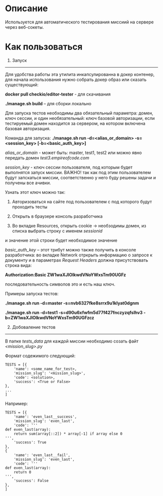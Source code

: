 Описание
=======

Используется для автоматического тестирования миссиий на сервере через веб-сокеты.


Как пользоваться
======

    
1. Запуск
------

Для удобства работы эта утилита инкапсулированна в докер контенер, 
для начала использования нужно собрать докер образ или сказать существующий:

**docker pull checkio/editor-tester** - для скачивания

**./manage.sh build** – для сборки локально

Для запуска тестов необходимы два обязательный параметра: домен, ключ сессии, 
и один необязательный: ключ базовой авторизации, если тестируемый домен находится за сервером, 
на котором включена базовая авторизация.
 
 
Команда для запуска:
**./manage.sh run -d=\<alias_or_domain> -s=\<session_key> [-b=\<basic_auth_key>]**

*alias_or_domain* - может быть: master, test1, test2 или можно явно передать домен *test3.empireofcode.com*

*session_key* - ключ сессии пользователя, под которым будет выполнятся запуск миссии. 
ВАЖНО! так как под этим пользователем будут запскаться миссии, соответственно у него буду решены 
задачи и получены все ачивки.

Узнать этот ключ можно так:
 
1. Авторизоваться на сайте под пользователем с под которого будут проходить тесты

2. Открыть в браузере консоль разработчика

3. Во вкладке Resources, открыть cookie -> необзодимы домен, из списка выбрать строку с именем *sessionid*

и значение этой строки будет необходимое значение

*basic_auth_key* – этот трибут можно также получить в консоле разработчика:
во вкладке Network отркрыть информацию о запросе к документу и в параметрах *Request Headers*
должна присутствовать строка вида:

**Authorization:Basic ZW1waXJlOlkwdVNoYWxsTm90UGFz**

последовательность символов это и есть наш ключ.



Примеры запуска тестов:

**./manage.sh run -d=master -s=nvb6327fke8srrx9u1klyat0dgnm**

**./manage.sh run -d=test1 -s=d90u6xfwfm5d77f427fnczyzqfslhv3 -b=ZW1waXJlOlkwdVNoYWxsTm90UGFzcz**



2. Добоваление тестов
------

В папке *tests_data* для каждой миссии необходимо созать файт *\<mission_slug>.py*

Формат содежимого следующий:

    TESTS = [{
        'name': <some_name_for_test>,
        'mission_slug': '<mission_slug>',
        'code': <solution>,
        'success': <True or False>   
    },
    ...
    ]

Например:

    TESTS = [{
        'name': 'even_last__success',
        'mission_slug': 'even_last',
        'code': '''
    def even_last(array):
        return sum(array[::2]) * array[-1] if array else 0
    ''',
        'success': True
    },
    {
        'name': 'even_last__fail',
        'mission_slug': 'even_last',
        'code': '''
    def even_last(array):
        return 0
    ''',
        'success': False
    },
    ]
    
